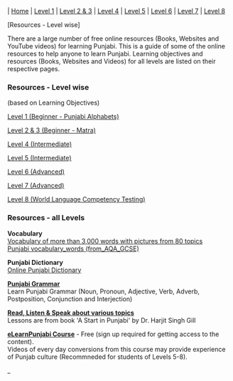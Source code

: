 | [Home](https://amardeep0.github.io/learnPunjabi/) | [Level 1](https://amardeep0.github.io/learnPunjabi/Level-1_Punjabi%20Alphabets/) | [Level 2 & 3](https://amardeep0.github.io/learnPunjabi/Level_2-3_Matra/) | [Level 4](https://amardeep0.github.io/learnPunjabi/Level-4_Intermediate/) | [Level 5](https://amardeep0.github.io/learnPunjabi/Level-5_intermediate/) | [Level 6](https://amardeep0.github.io/learnPunjabi/Level-6_Advanced/) | [Level 7](https://amardeep0.github.io/learnPunjabi/Level-7_Advanced/) | [Level 8](https://amardeep0.github.io/learnPunjabi/Level-8_WorldLanguageCompetencyTesting/)
 
[Resources - Level wise]

There are a large number of free online resources (Books, Websites and YouTube videos) for learning Punjabi. This is a guide of some of the online resources to help anyone to learn Punjabi. Learning objectives and resources (Books, Websites and Videos) for all levels are listed on their respective pages.

### Resources - Level wise  
(based on Learning Objectives)

[Level 1 (Beginner - Punjabi Alphabets)](https://amardeep0.github.io/learnPunjabi/Level-1_Punjabi%20Alphabets/)
 
[Level 2 & 3 (Beginner - Matra)](https://amardeep0.github.io/learnPunjabi/Level_2-3_Matra/)
 
[Level 4 (Intermediate)](https://amardeep0.github.io/learnPunjabi/Level-4_Intermediate/)
 
[Level 5 (Intermediate)](https://amardeep0.github.io/learnPunjabi/Level-5_intermediate/)
 
 [Level 6 (Advanced)](https://amardeep0.github.io/learnPunjabi/Level-6_Advanced/)
 
 [Level 7 (Advanced)](https://amardeep0.github.io/learnPunjabi/Level-7_Advanced/)
 
 [Level 8 (World Language Competency Testing)](https://amardeep0.github.io/learnPunjabi/Level-8_WorldLanguageCompetencyTesting/)
 
 ### Resources - all Levels
 
   **Vocabulary**  
   [Vocabulary of more than 3,000 words with pictures from 80 topics](http://www.learnpunjabi.org/vocabulary/vocabulary1.asp?id=23)  
   [Punjabi vocabulary_words (from_AQA_GCSE)](https://amardeep0.github.io/learnPunjabi/files/Panjabi_VocabularyList_From_AQA_GCSE.pdf)
 
   **Punjabi Dictionary**  
   [Online Punjabi Dictionary](http://dic.learnpunjabi.org/default.aspx)

   **[Punjabi Grammar](http://www.learnpunjabi.org/Noun.html)**  
   Learn Punjabi Grammar (Noun, Pronoun, Adjective, Verb, Adverb, Postposition, Conjunction and Interjection)  
  
   **[Read, Listen & Speak about various topics](http://pt.learnpunjabi.org/contents.aspx)**  
   Lessons are from book 'A Start in Punjabi' by Dr. Harjit Singh Gill
  
   **[eLearnPunjabi Course](http://elearnpunjabi.com/default.aspx)** - Free (sign up required for getting access to the content).  
   Videos of every day conversions from this course may provide experience of Punjab culture (Recommneded for students of Levels 5-8).
 







_
 
 


